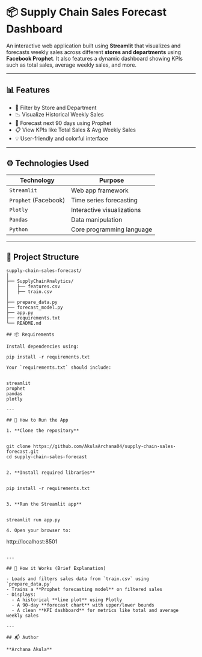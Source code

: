 
# 📦 Supply Chain Sales Forecast Dashboard

An interactive web application built using **Streamlit** that visualizes and forecasts weekly sales across different **stores and departments** using **Facebook Prophet**. It also features a dynamic dashboard showing KPIs such as total sales, average weekly sales, and more.

---

## 📊 Features

- 🏪 Filter by Store and Department
- 📉 Visualize Historical Weekly Sales
- 🔮 Forecast next 90 days using Prophet
- 📋 View KPIs like Total Sales & Avg Weekly Sales
- 💡 User-friendly and colorful interface

---

## ⚙️ Technologies Used

| Technology | Purpose |
|-----------|---------|
| `Streamlit` | Web app framework |
| `Prophet` (Facebook) | Time series forecasting |
| `Plotly` | Interactive visualizations |
| `Pandas` | Data manipulation |
| `Python` | Core programming language |

---

## 📁 Project Structure

```
supply-chain-sales-forecast/
│
├── SupplyChainAnalytics/
│   ├── features.csv
│   ├── train.csv
│
├── prepare_data.py
├── forecast_model.py
├── app.py
├── requirements.txt
└── README.md

## 📦 Requirements

Install dependencies using:

pip install -r requirements.txt

Your `requirements.txt` should include:


streamlit
prophet
pandas
plotly

---

## 🚀 How to Run the App

1. **Clone the repository**


git clone https://github.com/AkulaArchana04/supply-chain-sales-forecast.git
cd supply-chain-sales-forecast


2. **Install required libraries**


pip install -r requirements.txt


3. **Run the Streamlit app**


streamlit run app.py

4. Open your browser to:

```
http://localhost:8501
```

---

## 🧠 How it Works (Brief Explanation)

- Loads and filters sales data from `train.csv` using `prepare_data.py`
- Trains a **Prophet forecasting model** on filtered sales
- Displays:
  - A historical **line plot** using Plotly
  - A 90-day **forecast chart** with upper/lower bounds
  - A clean **KPI dashboard** for metrics like total and average weekly sales

---

## 📬 Author

**Archana Akula**
